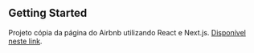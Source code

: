## Getting Started
Projeto cópia da página do Airbnb utilizando React e Next.js.
[Disponível neste link](https://airbnb-copy-igeneyoet-brenno1206s-projects.vercel.app).
